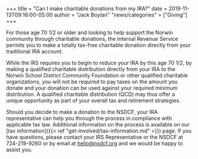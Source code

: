+++
title  = "Can I make charitable donations from my IRA?"
date   = 2019-11-13T09:16:00-05:00
author = "Jack Boylan"
"news/categories" = ["Giving"]
+++

For those age 70 1/2 or older and looking to help support the Norwin community through charitable donations, the Internal Revenue Service permits you to make a totally tax-free charitable donation directly from your traditional IRA account.<!--more-->

While the IRS requires you to begin to reduce your IRA by this age 70 1/2, by making a qualified charitable distribution directly from your IRA to the Norwin School District Community Foundation or other qualified charitable organizations, you will not be required to pay taxes on the amount you donate and your donation can be used against your required minimum distribution. A qualified charitable distribution (QCD) may thus offer a unique opportunity as part of your overall tax and retirement strategies.

Should you decide to make a donation to the NSDCF, your IRA representative can help you through the process in compliance with applicable tax law. Additional information on the process is available on our [tax information]({{< ref "get-involved/tax-information.md" >}}) page. If you have questions, please contact your IRS Representative or the NSDCF at 724-219-9260 or by email at [hello@nsdcf.org](mailto:hello@nsdcf.org) and we would be happy to assist you.
